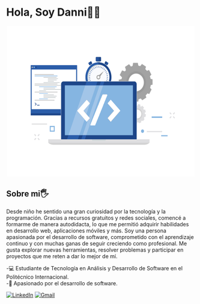 # Hola, Soy  Danni👋😄

<div style="text-align: center;">
<img src="foto.png"  width="500" height="400">
</div>




## Sobre mi🖐️

Desde niño he sentido una gran curiosidad por la tecnología y la programación. Gracias a recursos gratuitos y redes sociales, comencé a formarme de manera autodidacta, lo que me permitió adquirir habilidades en desarrollo web, aplicaciones móviles y más. Soy una persona apasionada por el desarrollo de software, comprometido con el aprendizaje continuo y con muchas ganas de seguir creciendo como profesional. Me gusta explorar nuevas herramientas, resolver problemas y participar en proyectos que me reten a dar lo mejor de mí. 

 -💻 Estudiante de Tecnología en Análisis y Desarrollo de Software en el Politécnico Internacional.  
-🚀 Apasionado por el desarrollo de software.  


[![LinkedIn](https://img.shields.io/badge/LinkedIn-000?style=for-the-badge&logo=linkedin&logoColor=0A66C2)](https://linkedin.com/in/TUUSUARIO)
[![Gmail](https://img.shields.io/badge/Gmail-000?style=for-the-badge&logo=gmail&logoColor=red)](mailto:tuemail@gmail.com)

